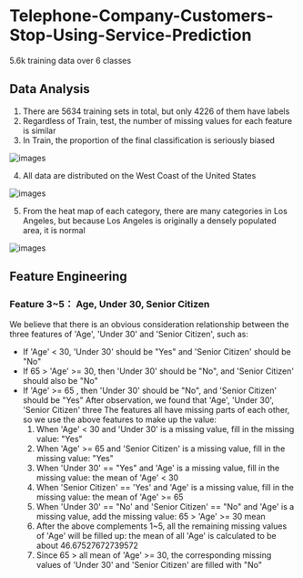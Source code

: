 # Telephone-Company-Customers-Stop-Using-Service-Prediction
5.6k training data over 6 classes

## Data Analysis

1. There are 5634 training sets in total, but only 4226 of them have labels
2. Regardless of Train, test, the number of missing values for each feature is similar
3. In Train, the proportion of the final classification is seriously biased

![images](https://github.com/ycchiu0703/Telephone-Company-Customers-Stop-Using-Service-Prediction/blob/main/images/Data%20distribution.jpg)

4. All data are distributed on the West Coast of the United States

![images](https://github.com/ycchiu0703/Telephone-Company-Customers-Stop-Using-Service-Prediction/blob/main/images/Total_Heatmap.jpg)

5. From the heat map of each category, there are many categories in Los Angeles, but because Los Angeles is originally a densely populated area, it is normal

![images](https://github.com/ycchiu0703/Telephone-Company-Customers-Stop-Using-Service-Prediction/blob/main/images/Each_Category_Heatmap.jpg)

## Feature Engineering

### Feature 3~5： Age, Under 30, Senior Citizen

We believe that there is an obvious consideration relationship between the three features of 'Age', 'Under 30' and 'Senior Citizen', such as:

* If 'Age' < 30, 'Under 30' should be "Yes" and 'Senior Citizen' should be "No"
* If 65 > 'Age' >= 30, then 'Under 30' should be "No", and 'Senior Citizen' should also be "No"
* If 'Age' >= 65 , then 'Under 30' should be "No", and 'Senior Citizen' should be "Yes" After observation, we found that 'Age', 'Under 30', 'Senior Citizen' three The features all have missing parts of each other, so we use the above features to make up the value:
  1. When 'Age' < 30 and 'Under 30' is a missing value, fill in the missing value: "Yes"
  2. When 'Age' >= 65 and 'Senior Citizen' is a missing value, fill in the missing value: "Yes"
  3. When 'Under 30' == "Yes" and 'Age' is a missing value, fill in the missing value: the mean of 'Age' < 30
  4. When 'Senior Citizen' == 'Yes' and 'Age' is a missing value, fill in the missing value: the mean of 'Age' >= 65
  5. When 'Under 30' == "No' and 'Senior Citizen' == "No" and 'Age' is a missing value, add the missing value: 65 > 'Age' >= 30 mean
  6. After the above complements 1~5, all the remaining missing values of 'Age' will be filled up: the mean of all 'Age' is calculated to be about 46.67527672739572
  7. Since 65 > all mean of 'Age' >= 30, the corresponding missing values of 'Under 30' and 'Senior Citizen' are filled with "No"
